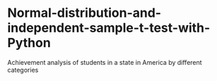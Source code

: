 # Normal-distribution-and-independent-sample-t-test-with-Python
Achievement analysis of students in a state in America by different categories
